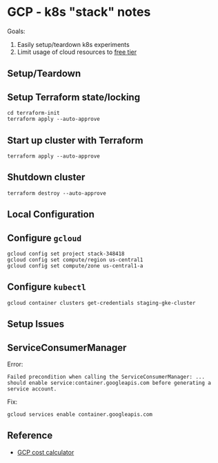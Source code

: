 GCP - k8s "stack" notes
=======================

Goals:
1. Easily setup/teardown k8s experiments
2. Limit usage of cloud resources to [free tier](https://cloud.google.com/free)

Setup/Teardown
--------------

## Setup Terraform state/locking

    cd terraform-init
    terraform apply --auto-approve


## Start up cluster with Terraform

    terraform apply --auto-approve


## Shutdown cluster

    terraform destroy --auto-approve


Local Configuration
-------------------

## Configure `gcloud`

    gcloud config set project stack-348418
    gcloud config set compute/region us-central1
    gcloud config set compute/zone us-central1-a

## Configure `kubectl`

    gcloud container clusters get-credentials staging-gke-cluster


Setup Issues
------------

## ServiceConsumerManager

Error:

    Failed precondition when calling the ServiceConsumerManager: ... should enable service:container.googleapis.com before generating a service account.


Fix:

    gcloud services enable container.googleapis.com



Reference
---------
- [GCP cost calculator](https://cloud.google.com/products/calculator)
